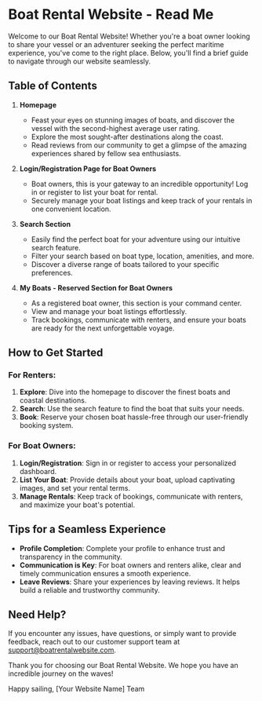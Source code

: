 # Boat Rental Website - Read Me

Welcome to our Boat Rental Website! Whether you're a boat owner looking to share your vessel or an adventurer seeking the perfect maritime experience, you've come to the right place. Below, you'll find a brief guide to navigate through our website seamlessly.

## Table of Contents

1. **Homepage**
    - Feast your eyes on stunning images of boats, and discover the vessel with the second-highest average user rating.
    - Explore the most sought-after destinations along the coast.
    - Read reviews from our community to get a glimpse of the amazing experiences shared by fellow sea enthusiasts.

2. **Login/Registration Page for Boat Owners**
    - Boat owners, this is your gateway to an incredible opportunity! Log in or register to list your boat for rental.
    - Securely manage your boat listings and keep track of your rentals in one convenient location.

3. **Search Section**
    - Easily find the perfect boat for your adventure using our intuitive search feature.
    - Filter your search based on boat type, location, amenities, and more.
    - Discover a diverse range of boats tailored to your specific preferences.

4. **My Boats - Reserved Section for Boat Owners**
    - As a registered boat owner, this section is your command center.
    - View and manage your boat listings effortlessly.
    - Track bookings, communicate with renters, and ensure your boats are ready for the next unforgettable voyage.

## How to Get Started

### For Renters:
1. **Explore**: Dive into the homepage to discover the finest boats and coastal destinations.
2. **Search**: Use the search feature to find the boat that suits your needs.
3. **Book**: Reserve your chosen boat hassle-free through our user-friendly booking system.

### For Boat Owners:
1. **Login/Registration**: Sign in or register to access your personalized dashboard.
2. **List Your Boat**: Provide details about your boat, upload captivating images, and set your rental terms.
3. **Manage Rentals**: Keep track of bookings, communicate with renters, and maximize your boat's potential.

## Tips for a Seamless Experience

- **Profile Completion**: Complete your profile to enhance trust and transparency in the community.
- **Communication is Key**: For boat owners and renters alike, clear and timely communication ensures a smooth experience.
- **Leave Reviews**: Share your experiences by leaving reviews. It helps build a reliable and trustworthy community.

## Need Help?

If you encounter any issues, have questions, or simply want to provide feedback, reach out to our customer support team at support@boatrentalwebsite.com.

Thank you for choosing our Boat Rental Website. We hope you have an incredible journey on the waves!

Happy sailing,
[Your Website Name] Team

